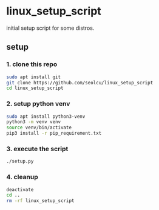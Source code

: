 # linux_setup_script

initial setup script for some distros.

## setup

### 1. clone this repo

```bash
sudo apt install git
git clone https://github.com/seolcu/linux_setup_script
cd linux_setup_script
```

### 2. setup python venv

```bash
sudo apt install python3-venv
python3 -m venv venv
source venv/bin/activate
pip3 install -r pip_requirement.txt
```

### 3. execute the script

```bash
./setup.py
```

### 4. cleanup

```bash
deactivate
cd ..
rm -rf linux_setup_script
```
